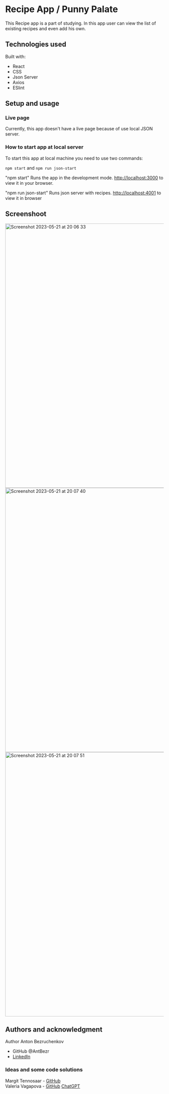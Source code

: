 # Recipe App / Punny Palate

This Recipe app is a part of studying.
In this app user can view the list of existing recipes and even add his own.

## Technologies used

Built with:

- React
- CSS
- Json Server
- Axios
- ESlint

## Setup and usage

### Live page

Currently, this app doesn't have a live page because of use local JSON server.

### How to start app at local server

To start this app at local machine you need to use two commands:

`npm start` and `npm run json-start`

"npm start" Runs the app in the development mode.
[http://localhost:3000](http://localhost:3000) to view it in your browser.

"npm run json-start" Runs json server with recipes.
[http://localhost:4001](http://localhost:4001) to view it in browser

## Screenshoot

<img width="840" alt="Screenshot 2023-05-21 at 20 06 33" src="https://github.com/AntBezr/SpeedGame-React/assets/117649417/d7ca0ded-d26a-4bed-b8f8-5cd9d047395b">
<img width="840" alt="Screenshot 2023-05-21 at 20 07 40" src="https://github.com/AntBezr/SpeedGame-React/assets/117649417/e74e9d19-66c9-48c0-af7e-4bcf491557bd">
<img width="840" alt="Screenshot 2023-05-21 at 20 07 51" src="https://github.com/AntBezr/SpeedGame-React/assets/117649417/1fd4ffc5-bcc1-485e-9e92-05e54090ae06">

## Authors and acknowledgment

Author
Anton Bezruchenkov

- GitHub @AntBezr
- [LinkedIn](https://www.linkedin.com/in/anton-bezruchenkov-a8609617a/)

### Ideas and some code solutions

Margit Tennosaar - [GitHub](https://github.com/margittennosaar) \
Valeria Vagapova - [GitHub](https://github.com/pixelsnow)
[ChatGPT](https://chat.openai.com/)
